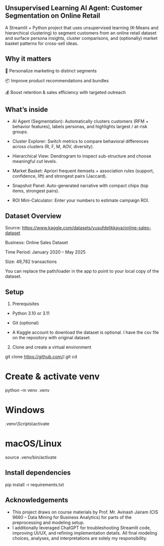 ## Unsupervised Learning AI Agent: Customer Segmentation on Online Retail
A Streamlit + Python project that uses unsupervised learning (K-Means and hierarchical clustering) to segment customers from an online retail dataset and surface persona insights, cluster comparisons, and (optionally) market basket patterns for cross-sell ideas.

## Why it matters
🎯 Personalize marketing to distinct segments

📦 Improve product recommendations and bundles

💰 Boost retention & sales efficiency with targeted outreach

## What’s inside
- AI Agent (Segmentation): Automatically clusters customers (RFM + behavior features), labels personas, and highlights largest / at-risk groups.

- Cluster Explorer: Switch metrics to compare behavioral differences across clusters (R, F, M, AOV, diversity).

- Hierarchical View: Dendrogram to inspect sub-structure and choose meaningful cut levels.

- Market Basket: Apriori frequent itemsets + association rules (support, confidence, lift) and strongest pairs (Jaccard).

- Snapshot Panel: Auto-generated narrative with compact chips (top items, strongest pairs).

- ROI Mini-Calculator: Enter your numbers to estimate campaign ROI.

## Dataset Overview
Source: https://www.kaggle.com/datasets/yusufdelikkaya/online-sales-dataset

Business: Online Sales Dataset

Time Period: January 2020 – May 2025

Size: 49,782 transactions

You can replace the path/loader in the app to point to your local copy of the dataset.

## Setup
1) Prerequisites
- Python 3.10 or 3.11

- Git (optional)

- A Kaggle account to download the dataset is optional. I have the csv file on the repository with original dataset.

2) Clone and create a virtual environment

git clone https://github.com/<you>/<repo>.git
cd <repo>

# Create & activate venv
python -m venv .venv
# Windows
.venv\Scripts\activate
# macOS/Linux
source .venv/bin/activate

## Install dependencies 

pip install -r requirements.txt


## Acknowledgements
- This project draws on course materials by Prof. Mr. Avinash Jairam (CIS 9660 – Data Mining for Business Analytics) for parts of the preprocessing and modeling setup.
- I additionally leveraged ChatGPT for troubleshooting Streamlit code, improving UI/UX, and refining implementation details. All final modeling choices, analyses, and interpretations are solely my responsibility.
